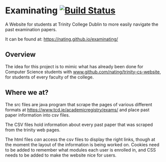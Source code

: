 # Examinating [![Build Status][travis-badge]][travis-link]
A Website for students at Trinity College Dublin to more easily navigate the past examination papers.

It can be found at: https://nating.github.io/examinating/

## Overview
The idea for this project is to mimic what has already been done for Computer Science students with www.github.com/nating/trinity-cs-website, for students of every faculty of the college.  

## Where we at?
The src files are java program that scrape the pages of various different formats at https://www.tcd.ie/academicregistry/exams/ and place past paper information into csv files.

The CSV files hold information about every past paper that was scraped from the trinity web pages.

The html files *can* access the csv files to display the right links, though at the moment the layout of the information is being worked on. Cookies need to be added to remember what modules each user is enrolled in, and CSS needs to be added to make the website nice for users.

[travis-badge]: https://travis-ci.org/nating/examinating.png?branch=master
[travis-link]: https://travis-ci.org/nating/examinating
